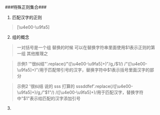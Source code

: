 ###特殊正则集合###

1. 匹配汉字的正则
>[\u4e00-\u9fa5]

2. 组的概念
>一对括号是一个组
   替换的时候 可以在替换字符串里面使用$1表示正则的第一组 
   其他推理之

>示例1
    '"很纠结"'.replace(/"([\u4e00-\u9fa5]+)"/g,/$1/)
    /"([\u4e00-\u9fa5]+)"/用于匹配带引号的汉字，替换字符中$1表示括号里面汉字的部分

>示例2
> '很纠结  说的 sss 打算的 sssddfef'.replace(/([\u4e00-\u9fa5]+)/g,/"$1"/)
   /([\u4e00-\u9fa5]+)/用于匹配汉字，替换字符中"$1"表示给匹配的汉字添加引号
3. 